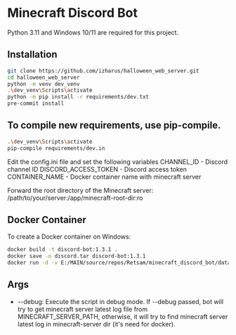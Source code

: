 # Minecraft Discord Bot

Python 3.11 and Windows 10/11 are required for this project.

## Installation

```bash
git clone https://github.com/izharus/halloween_web_server.git
cd halloween_web_server
python -m venv dev_venv
.\dev_venv\Scripts\activate
python -m pip install -r requirements/dev.txt
pre-commit install
```

## To compile new requirements, use pip-compile.
```bash
.\dev_venv\Scripts\activate
pip-compile requirements/dev.in

```
Edit the config.ini file and set the following variables
CHANNEL_ID - Discord channel ID
DISCORD_ACCESS_TOKEN - Discord access token
CONTAINER_NAME - Docker container name with minecraft server

Forward the root directory of the Minecraft server:
/path/to/your/server:/app/minecraft-root-dir:ro 



## Docker Container
To create a Docker container on Windows:
```bash
docker build -t discord-bot:1.3.1 .
docker save -o discord.tar discord-bot:1.3.1
docker run -d -v E:/MAIN/source/repos/Retsam/minecraft_discord_bot/data:/app/data -v F:/minecraft_servers/server_dac/itzg/minecraft-server:/app/minecraft-root-dir:ro --name halloween-discord-bot halloween-discord-bot-image:1.3.1
```

## Args

- --debug: Execute the script in debug mode. If --debug passed, bot will try to get minecraft server latest log file from MINECRAFT_SERVER_PATH, otherwise, it will try to find minecraft server latest log in minecraft-server dir (it's need for docker).